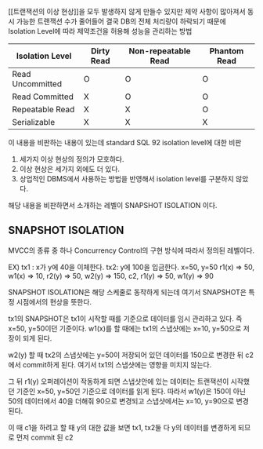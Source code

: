 [[트랜잭션의 이상 현상]]을 모두 발생하지 않게 만들수 있지만 제약 사항이 많아져서 동시 가능한 트랜잭션 수가 줄어들어 결국 DB의 전체 처리량이 하락되기 때문에 Isolation Level에 따라 제약조건을 허용해 성능을 관리하는 방법

| Isolation Level | Dirty Read | Non-repeatable Read | Phantom Read |
| ----------------| ---------- | --------------------| ------------ |
| Read Uncommitted|     O      | O| O |
| Read Committed  |X | O | O
| Repeatable Read |X | X | O |
| Serializable    |X| X | X |

이 내용을 비판하는 내용이 있는데
standard SQL 92 isolation level에 대한 비판

1. 세가지 이상 현상의 정의가 모호하다.
2. 이상 현상은 세가지 외에도 더 있다.
3. 상업적인 DBMS에서 사용하는 방법을 반영해서 isolation level를 구분하지 않았다.

해당 내용을 비판하면서 소개하는 레벨이 SNAPSHOT ISOLATION 이다.

## SNAPSHOT ISOLATION
MVCC의 종류 중 하나
Concurrency Control의 구현 방식에 따라서 정의된 레벨이다.

EX) tx1 : x가 y에 40을 이체한다. tx2: y에 100을 입금한다. x=50, y=50
r1(x) => 50, w1(x) => 10, r2(y) => 50, w2(y) => 150, c2, r1(y) => 50, w1(y) => 90

SNAPSHOT ISOLATION은 해당 스케줄로 동작하게 되는데 여기서 SNAPSHOT은 특정 시점에서의 현상을 뜻한다. 

tx1의 SNAPSHOT은 tx1이 시작할 때를 기준으로 데이터를 임시 관리하고 있다. 즉 x=50, y=50이던 기준이다.
w1(x)를 할 때에는 tx1의 스냅샷에는 x=10, y=50으로 저장이 되게 된다. 

w2(y) 할 때 tx2의 스냅샷에는 y=50이 저장되어 있던 데이터를 150으로 변경한 뒤 c2에서 commit하게 된다. 여기서 tx1의 스냅샷에는 영향을 미치지 않는다.

그 뒤 r1(y) 오퍼레이션이 작동하게 되면 스냅샷안에 있는 데이터는 트랜잭션이 시작했던 기준인 x=50, y=50인 기준으로 데이터를 읽게 된다.
따라서 w1(y)은 150이 아닌 50의 데이터에서 40을 더해줘 90으로 변경되고 스냅샷에서는 x=10, y=90으로 변경된다.

이 때 c1을 하려고 할 때 y의 대한 값을 보면 tx1, tx2둘 다 y의 데이터를 변경하게 되므로 먼저 commit 된 c2


